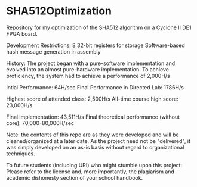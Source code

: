 # SHA512Optimization
Repository for my optimization of the SHA512 algorithm on a Cyclone II DE1 FPGA board.

Development Restrictions:
8 32-bit registers for storage
Software-based hash message generation in assembly

History: The project began with a pure-software implementation and evolved into an almost pure-hardware implementation. To achieve proficiency, the system had to achieve a performance of 2,000H/s 

Intial Performance: 64H/sec
Final Performance in Directed Lab: 1786H/s

Highest score of attended class: 2,500H/s
All-time course high score: 23,000H/s

Final implementation: 43,511H/s
Final theoretical performance (without core): 70,000-80,000H/sec


Note: the contents of this repo are as they were developed and will be cleaned/organized at a later date. As the project need not be "delivered", it was simply developed on an as-is basis without regard to organizational techniques.

To future students (including URI) who might stumble upon this project: Please refer to the license and, more importantly, the plagiarism and academic dishonesty section of your school handbook.
